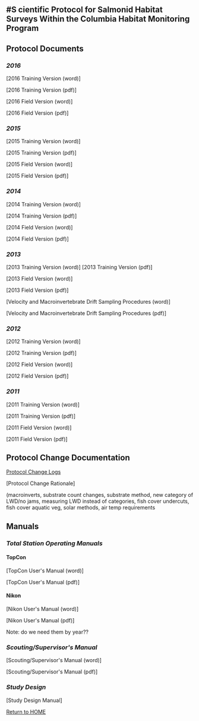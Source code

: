 #S cientific Protocol for Salmonid Habitat Surveys Within the Columbia Habitat Monitoring Program
----------

## Protocol Documents

### *2016*
[2016 Training Version (word)]

[2016 Training Version (pdf)]

[2016 Field Version (word)]

[2016 Field Version (pdf)]

### *2015*
[2015 Training Version (word)]

[2015 Training Version (pdf)]

[2015 Field Version (word)]

[2015 Field Version (pdf)]

### *2014*
[2014 Training Version (word)]

[2014 Training Version (pdf)]

[2014 Field Version (word)]

[2014 Field Version (pdf)]

### *2013*
[2013 Training Version (word)]
[2013 Training Version (pdf)]

[2013 Field Version (word)]

[2013 Field Version (pdf)]

[Velocity and Macroinvertebrate Drift Sampling Procedures (word)]

[Velocity and Macroinvertebrate Drift Sampling Procedures (pdf)]

### *2012*
[2012 Training Version (word)]

[2012 Training Version (pdf)]

[2012 Field Version (word)]

[2012 Field Version (pdf)]

### *2011*
[2011 Training Version (word)]

[2011 Training Version (pdf)]

[2011 Field Version (word)]

[2011 Field Version (pdf)]

## Protocol Change Documentation
[Protocol Change Logs](ProtocolChanges.md)

[Protocol Change Rationale]

(macroinverts, substrate count changes, substrate method, new category of LWD/no jams, measuring LWD instead of categories, fish cover undercuts, fish cover aquatic veg, solar methods, air temp requirements

## Manuals

### *Total Station Operating Manuals*

#### TopCon
[TopCon User's Manual (word)]

[TopCon User's Manual (pdf)]

#### Nikon
[Nikon User's Manual (word)]

[Nikon User's Manual (pdf)]

Note: do we need them by year??

### *Scouting/Supervisor's Manual*
[Scouting/Supervisor's Manual (word)]

[Scouting/Supervisor's Manual (pdf)]

### *Study Design*
[Study Design Manual]


[Return to HOME](README.md)
